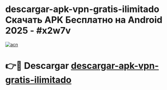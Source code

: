 # descargar-apk-vpn-gratis-ilimitado Скачать APK Бесплатно на Android 2025 - #x2w7v

[![acn](https://github.com/user-attachments/assets/0f9c940e-d8b0-45ae-aac7-cd30a18b3e1c)](https://apps.freeplayer.one?title=descargar-apk-vpn-gratis-ilimitado&ref=9RF)

# 👉🔴 Descargar [descargar-apk-vpn-gratis-ilimitado](https://apps.freeplayer.one?title=descargar-apk-vpn-gratis-ilimitado&ref=9RF)